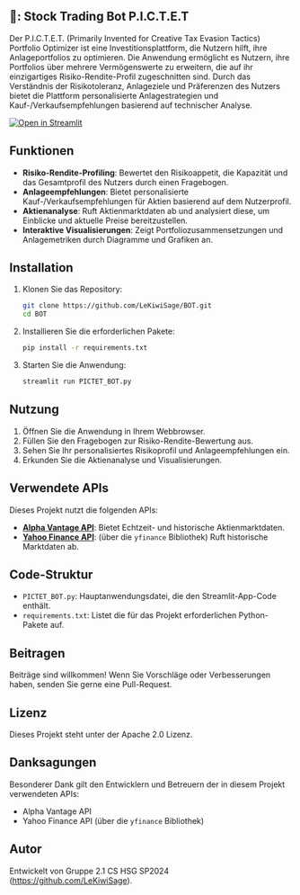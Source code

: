 ## 💸: Stock Trading Bot P.I.C.T.E.T

Der P.I.C.T.E.T. (Primarily Invented for Creative Tax Evasion Tactics) Portfolio Optimizer ist eine Investitionsplattform, die Nutzern hilft, ihre Anlageportfolios zu optimieren. 
Die Anwendung ermöglicht es Nutzern, ihre Portfolios über mehrere Vermögenswerte zu erweitern, die auf ihr einzigartiges Risiko-Rendite-Profil zugeschnitten sind. 
Durch das Verständnis der Risikotoleranz, Anlageziele und Präferenzen des Nutzers bietet die Plattform personalisierte Anlagestrategien und Kauf-/Verkaufsempfehlungen basierend auf technischer Analyse.

[![Open in Streamlit](https://static.streamlit.io/badges/streamlit_badge_black_white.svg)](https://pictet-stock-bot.streamlit.app/)

## Funktionen
- **Risiko-Rendite-Profiling**: Bewertet den Risikoappetit, die Kapazität und das Gesamtprofil des Nutzers durch einen Fragebogen.
- **Anlageempfehlungen**: Bietet personalisierte Kauf-/Verkaufsempfehlungen für Aktien basierend auf dem Nutzerprofil.
- **Aktienanalyse**: Ruft Aktienmarktdaten ab und analysiert diese, um Einblicke und aktuelle Preise bereitzustellen.
- **Interaktive Visualisierungen**: Zeigt Portfoliozusammensetzungen und Anlagemetriken durch Diagramme und Grafiken an.

## Installation
1. Klonen Sie das Repository:
    ```bash
    git clone https://github.com/LeKiwiSage/BOT.git
    cd BOT
    ```
    
2. Installieren Sie die erforderlichen Pakete:
    ```bash
    pip install -r requirements.txt
    ```

3. Starten Sie die Anwendung:
    ```bash
    streamlit run PICTET_BOT.py
    ```

## Nutzung
1. Öffnen Sie die Anwendung in Ihrem Webbrowser.
2. Füllen Sie den Fragebogen zur Risiko-Rendite-Bewertung aus.
3. Sehen Sie Ihr personalisiertes Risikoprofil und Anlageempfehlungen ein.
4. Erkunden Sie die Aktienanalyse und Visualisierungen.

## Verwendete APIs
Dieses Projekt nutzt die folgenden APIs:
- **[Alpha Vantage API](https://www.alphavantage.co/documentation/)**: Bietet Echtzeit- und historische Aktienmarktdaten.
- **[Yahoo Finance API](https://www.yahoofinanceapi.com/)**: (über die `yfinance` Bibliothek) Ruft historische Marktdaten ab.

## Code-Struktur
- `PICTET_BOT.py`: Hauptanwendungsdatei, die den Streamlit-App-Code enthält.
- `requirements.txt`: Listet die für das Projekt erforderlichen Python-Pakete auf.

## Beitragen
Beiträge sind willkommen! Wenn Sie Vorschläge oder Verbesserungen haben, senden Sie gerne eine Pull-Request.

## Lizenz
Dieses Projekt steht unter der Apache 2.0 Lizenz.

## Danksagungen
Besonderer Dank gilt den Entwicklern und Betreuern der in diesem Projekt verwendeten APIs:
- Alpha Vantage API
- Yahoo Finance API (über die `yfinance` Bibliothek)

## Autor
Entwickelt von Gruppe 2.1 CS HSG SP2024 (https://github.com/LeKiwiSage).

